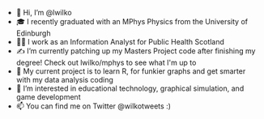 - 👋 Hi, I’m @lwilko
- 🎓 I recently graduated with an MPhys Physics from the University of Edinburgh
- 👨‍💻 I work as an Information Analyst for Public Health Scotland
- ✍️ I’m currently patching up my Masters Project code after finishing my degree! Check out lwilko/mphys to see what I'm up to
- 🌱 My current project is to learn R, for funkier graphs and get smarter with my data analysis coding
- 👀 I’m interested in educational technology, graphical simulation, and game development
- 📫 You can find me on Twitter @wilkotweets :)

<!---
lwilko/lwilko is a ✨ special ✨ repository because its `README.md` (this file) appears on your GitHub profile.
You can click the Preview link to take a look at your changes.
--->
